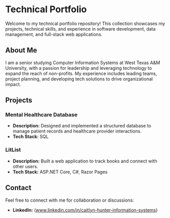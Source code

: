 # Technical Portfolio

Welcome to my technical portfolio repository! This collection showcases my projects, technical skills, and experience in software development, data management, and full-stack web applications.

## About Me
I am a senior studying Computer Information Systems at West Texas A&M University, with a passion for leadership and leveraging technology to expand the reach of non-profits. My experience includes leading teams, project planning, and developing tech solutions to drive organizational impact.

## Projects

### Mental Healthcare Database
- **Description:** Designed and implemented a structured database to manage patient records and healthcare provider interactions.
- **Tech Stack:** SQL
  
### LitList
- **Description:** Built a web application to track books and connect with other users.
- **Tech Stack:** ASP.NET Core, C#, Razor Pages

## Contact
Feel free to connect with me for collaboration or discussions:
- **LinkedIn:** (www.linkedin.com/in/caitlyn-hunter-information-systems)

